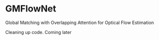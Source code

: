 # GMFlowNet
Global Matching with Overlapping Attention for Optical Flow Estimation

Cleaning up code. Coming later
